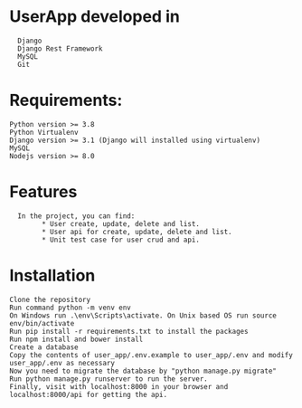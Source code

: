 # UserApp developed in
      Django
      Django Rest Framework
      MySQL
      Git
      
# Requirements:
    Python version >= 3.8
    Python Virtualenv
    Django version >= 3.1 (Django will installed using virtualenv)
    MySQL
    Nodejs version >= 8.0
    
# Features
      In the project, you can find:
            * User create, update, delete and list.
            * User api for create, update, delete and list.
            * Unit test case for user crud and api.
    
# Installation
    Clone the repository
    Run command python -m venv env
    On Windows run .\env\Scripts\activate. On Unix based OS run source env/bin/activate
    Run pip install -r requirements.txt to install the packages
    Run npm install and bower install
    Create a database
    Copy the contents of user_app/.env.example to user_app/.env and modify user_app/.env as necessary
    Now you need to migrate the database by "python manage.py migrate"
    Run python manage.py runserver to run the server.
    Finally, visit with localhost:8000 in your browser and localhost:8000/api for getting the api.
    

      
